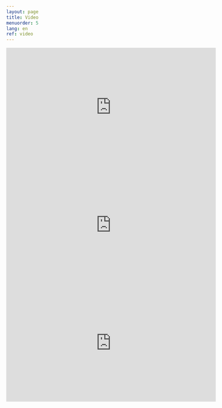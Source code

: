 ```yaml
---
layout: page
title: Video
menuorder: 5
lang: en
ref: video
---
```

<iframe width="560" height="315" src="https://www.youtube.com/embed/sLY3ZvDcqoQ" frameborder="0" allow="autoplay; encrypted-media" allowfullscreen></iframe>

<iframe width="560" height="315" src="https://www.youtube.com/embed/UmCGFGAgm2g?start=175" frameborder="0" allow="autoplay; encrypted-media" allowfullscreen></iframe>

<iframe width="560" height="315" src="https://www.youtube.com/embed/nexmYD17vok?rel=0" frameborder="0" allow="autoplay; encrypted-media" allowfullscreen></iframe>

